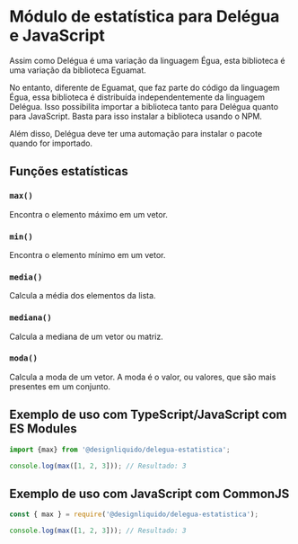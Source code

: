 # Módulo de estatística para Delégua e JavaScript

Assim como Delégua é uma variação da linguagem Égua, esta biblioteca é uma variação da biblioteca Eguamat.

No entanto, diferente de Eguamat, que faz parte do código da linguagem Égua, essa biblioteca é distribuída independentemente da linguagem Delégua. Isso possibilita importar a biblioteca tanto para Delégua quanto para JavaScript. Basta para isso instalar a biblioteca usando o NPM. 

Além disso, Delégua deve ter uma automação para instalar o pacote quando for importado.

## Funções estatísticas

### `max()`
  
Encontra o elemento máximo em um vetor.

### `min()`

Encontra o elemento mínimo em um vetor.

### `media()`
  
Calcula a média dos elementos da lista.

### `mediana()`
  
Calcula a mediana de um vetor ou matriz.

### `moda()`
  
Calcula a moda de um vetor. A moda é o valor, ou valores, que são mais presentes em um conjunto.

## Exemplo de uso com TypeScript/JavaScript com ES Modules

```ts
import {max} from '@designliquido/delegua-estatistica';

console.log(max([1, 2, 3])); // Resultado: 3
```

## Exemplo de uso com JavaScript com CommonJS

```js
const { max } = require('@designliquido/delegua-estatistica');

console.log(max([1, 2, 3])); // Resultado: 3
```